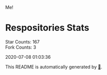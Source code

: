 Me!

# Respositories Stats
Star Counts: 167  
Fork Counts: 3

2020-07-08 01:03:36  

This README is automatically generated by [🐰](https://github.com/rnitta/rnitta).